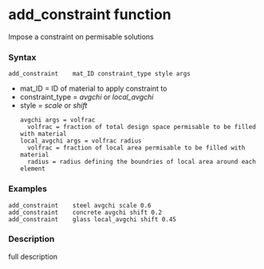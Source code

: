 # add_constraint function
Impose a constraint on permisable solutions
### Syntax
```
add_constraint    mat_ID constraint_type style args
```
- mat_ID = ID of material to apply constraint to
- constraint_type = _avgchi_ or _local_avgchi_ 
- style = _scale_ or _shift_
   ```
   avgchi args = volfrac
     volfrac = fraction of total design space permisable to be filled with material
   local_avgchi args = volfrac radius
     volfrac = fraction of local area permisable to be filled with material
     radius = radius defining the boundries of local area around each element
   ```
 
### Examples
````
add_constraint    steel avgchi scale 0.6
add_constraint    concrete avgchi shift 0.2
add_constraint    glass local_avgchi shift 0.45
````

### Description
full description